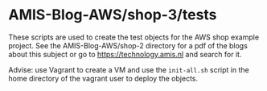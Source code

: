 # AMIS-Blog-AWS/shop-3/tests

These scripts are used to create the test objects for the AWS shop example project. See the AMIS-Blog-AWS/shop-2 directory
for a pdf of the blogs about this subject or go to https://technology.amis.nl and search for it.

Advise: use Vagrant to create a VM and use the `init-all.sh` script in the home directory of the 
vagrant user to deploy the objects.
